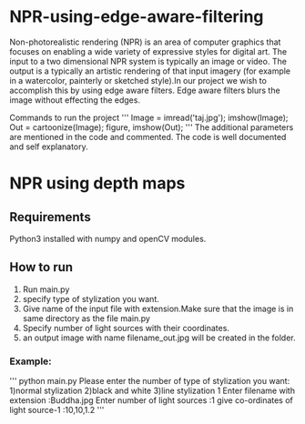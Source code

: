# NPR-using-edge-aware-filtering
Non-photorealistic rendering (NPR) is an area of computer
graphics that focuses on enabling a wide variety of expressive
styles for digital art. The input to a two dimensional NPR
system is typically an image or video. The output is a typically
an artistic rendering of that input imagery (for example in a
watercolor, painterly or sketched style).In our project we wish
to accomplish this by using edge aware filters. Edge aware
filters blurs the image without effecting the edges.

Commands to run the project
'''
Image = imread('taj.jpg');
imshow(Image);
Out = cartoonize(Image);
figure, imshow(Out);
'''
The additional parameters are mentioned in the code and commented.
The code is well documented and self explanatory.

# NPR using depth maps
## Requirements
Python3 installed with numpy and openCV modules.

## How to run
1) Run main.py
2) specify type of stylization you want.
3) Give name of the input file with extension.Make sure that the image is in same directory as the file main.py
4) Specify number of light sources with their coordinates.
5) an output image with name filename_out.jpg will be created in the folder.
### Example:
'''
python main.py
Please enter the number of type of stylization you want:
1)normal stylization
2)black and white
3)line stylization
1
Enter filename with extension :Buddha.jpg
Enter number of light sources :1
give co-ordinates of light source-1 :10,10,1.2
'''

